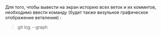Для того, чтобы вывести на экран историю всех веток и их коммитов, необходимо ввести команду (будет также визульное графическое отображение ветвления)
:
> git log --graph